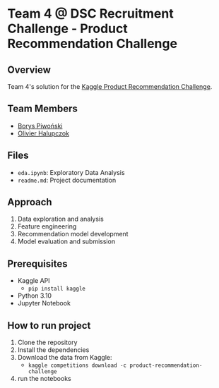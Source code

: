 # Team 4 @ DSC Recruitment Challenge - Product Recommendation Challenge

## Overview

Team 4's solution for the [Kaggle Product Recommendation Challenge](https://www.kaggle.com/competitions/product-recommendation-challenge/overview).

## Team Members

- [Borys Piwoński](https://github.com/xowski22)
- [Olivier Halupczok](https://github.com/olivierhalupczok)

## Files

- `eda.ipynb`: Exploratory Data Analysis
- `readme.md`: Project documentation

## Approach

1. Data exploration and analysis
2. Feature engineering
3. Recommendation model development
4. Model evaluation and submission

## Prerequisites

- Kaggle API
  - `pip install kaggle`
- Python 3.10
- Jupyter Notebook

## How to run project

1. Clone the repository
2. Install the dependencies
3. Download the data from Kaggle:
    - `kaggle competitions download -c product-recommendation-challenge`
4. run the notebooks